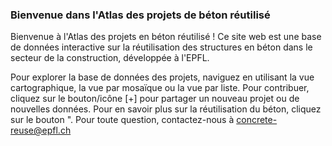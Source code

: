### Bienvenue dans l'Atlas des projets de béton réutilisé

Bienvenue à l'Atlas des projets en béton réutilisé ! Ce site web est une base de données interactive sur la réutilisation des structures en béton dans le secteur de la construction, développée à l'EPFL.

Pour explorer la base de données des projets, naviguez en utilisant la vue cartographique, la vue par mosaïque ou la vue par liste.
Pour contribuer, cliquez sur le bouton/icône [+] pour partager un nouveau projet ou de nouvelles données.
Pour en savoir plus sur la réutilisation du béton, cliquez sur le bouton ".
Pour toute question, contactez-nous à concrete-reuse@epfl.ch